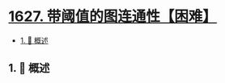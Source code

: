 # [1627. 带阈值的图连通性【困难】](https://github.com/tnotesjs/TNotes.leetcode/tree/main/notes/1627.%20%E5%B8%A6%E9%98%88%E5%80%BC%E7%9A%84%E5%9B%BE%E8%BF%9E%E9%80%9A%E6%80%A7%E3%80%90%E5%9B%B0%E9%9A%BE%E3%80%91)

<!-- region:toc -->

- [1. 📝 概述](#1--概述)

<!-- endregion:toc -->

## 1. 📝 概述

